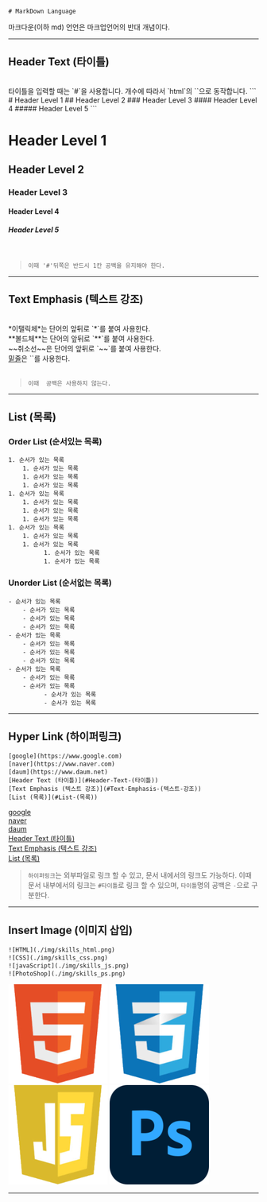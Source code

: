 `# MarkDown Language`


마크다운(이하 md) 언언은 마크업언어의 반대 개념이다.

---

## Header Text (타이틀)
<br>
타이틀을 입력할 때는 `#`을 사용합니다.
개수에 따라서 `html`의 `<hn>`으로 동작합니다.
```
# Header Level 1
## Header Level 2
### Header Level 3
#### Header Level 4
##### Header Level 5
```

# Header Level 1
## Header Level 2
### Header Level 3
#### Header Level 4
##### Header Level 5
<br>

>`이때 '#'뒤쪽은 반드시 1칸 공백을 유지해야 한다.`



---

## Text Emphasis (텍스트 강조)
<br>
*이탤릭체*는 단어의 앞뒤로 `*`를 붙여 사용한다.<br>
**볼드체**는 단어의 앞뒤로 `**`를 붙여 사용한다.<br>
~~취소선~~은 단어의 앞뒤로 `~~`를 붙여 사용한다.<br>
<u>밑줄</u>은 `<u></u>`를 사용한다.<br><br>

>`이때  공백은 사용하지 않는다.`

---
## List (목록)
### Order List (순서있는 목록)
```
1. 순서가 있는 목록
    1. 순서가 있는 목록
    1. 순서가 있는 목록
    1. 순서가 있는 목록
1. 순서가 있는 목록
    1. 순서가 있는 목록
    1. 순서가 있는 목록
    1. 순서가 있는 목록
1. 순서가 있는 목록
    1. 순서가 있는 목록
    1. 순서가 있는 목록
          1. 순서가 있는 목록
          1. 순서가 있는 목록
```
### Unorder List (순서없는 목록)
```
- 순서가 있는 목록
    - 순서가 있는 목록
    - 순서가 있는 목록
    - 순서가 있는 목록
- 순서가 있는 목록
    - 순서가 있는 목록
    - 순서가 있는 목록
    - 순서가 있는 목록
- 순서가 있는 목록
    - 순서가 있는 목록
    - 순서가 있는 목록
          - 순서가 있는 목록
          - 순서가 있는 목록
```

---

## Hyper Link (하이퍼링크)
```
[google](https://www.google.com)   
[naver](https://www.naver.com)   
[daum](https://www.daum.net)   
[Header Text (타이틀)](#Header-Text-(타이틀))   
[Text Emphasis (텍스트 강조)](#Text-Emphasis-(텍스트-강조))   
[List (목록)](#List-(목록))
```
[google](https://www.google.com)   
[naver](https://www.naver.com)   
[daum](https://www.daum.net)   
[Header Text (타이틀)](#Header-Text-(타이틀))   
[Text Emphasis (텍스트 강조)](#Text-Emphasis-(텍스트-강조))   
[List (목록)](#List-(목록))

>`하이퍼링크`는 외부파일로 링크 할 수 있고, 문서 내에서의 링크도 가능하다.
이때 문서 내부에서의 링크는 `#타이틀`로 링크 할 수 있으며, `타이틀`명의 공백은 `-`으로 구분한다.

---

## Insert Image (이미지 삽입)
```
![HTML](./img/skills_html.png)   
![CSS](./img/skills_css.png)   
![javaScript](./img/skills_js.png)   
![PhotoShop](./img/skills_ps.png)   
```
![HTML](./img/skills_html.png)
![CSS](./img/skills_css.png)
![javaScript](./img/skills_js.png)
![PhotoShop](./img/skills_ps.png) 

---
